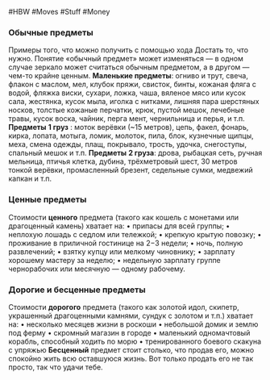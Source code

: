 #HBW #Moves #Stuff #Money 

### Обычные предметы
Примеры того, что можно получить с помощью хода Достать то, что нужно. Понятие «обычный предмет» может изменяться — в одном случае зеркало может считаться обычным предметом, а в другом — чем-то крайне ценным. 
**Маленькие предметы**: огниво и трут, свеча, флакон с маслом, мел, клубок пряжи, свисток, бинты, кожаная фляга с водой, фляжка виски, сухари, ложка, чаша, вяленое мясо или кусок сала, жестянка, кусок мыла, иголка с нитками, лишняя пара шерстяных носков, толстые кожаные перчатки, крюк, пустой мешок, лечебные травы, кусок воска, чайник, перга мент, чернильница и перья, и т.п. 
**Предметы** **1 груз** : моток верёвки (~15 метров), цепь, факел, фонарь, кирка, лопата, мотыга, ломик, молоток, пила, блок, кузнечные щипцы, меха, смена одежды, плащ, покрывало, трость, удочка, снегоступы, спальный мешок и т.п. 
**Предметы** **2 груза**: дрова, рыбацкая сеть, ручная мельница, птичья клетка, дубина, трёхметровый шест, 30 метров тонкой верёвки, промасленный брезент, седельные сумки, медвежий капкан и т.п.

### Ценные предметы
Стоимости **ценного** предмета (такого как кошель с монетами или драгоценный камень) хватает на: 
• припасы для всей группы; 
• неплохую лошадь с седлом или тележкой; 
• крепкую крытую повозку; 
• проживание в приличной гостинице на 2−3 недели; 
• ночь, полную развлечений; 
• взятку купцу или мелкому чиновнику; 
• зарплату хорошему мастеру за неделю; 
• недельную зарплату группе чернорабочих или месячную — одному рабочему.

### Дорогие и бесценные предметы
Стоимости **дорогого** предмета (такого как золотой идол, скипетр, украшенный драгоценными камнями, сундук с золотом и т.п.) хватает на: 
• несколько месяцев жизни в роскоши 
• небольшой домик и землю под ферму 
• скромный магазин в городе 
• маленький одномачтовый корабль, способный ходить по морю 
• тренированного боевого скакуна с упряжью 
**Бесценный** предмет стоит столько, что продав его, можно спокойно жить всю оставшуюся жизнь. Вот только продать его не так просто, так что удачи тебе.
